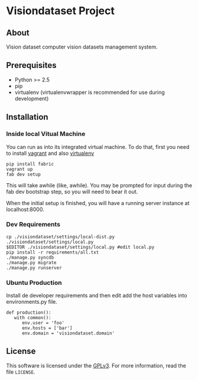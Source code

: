 
# Visiondataset Project #

## About ##

Vision dataset computer vision datasets management system.

## Prerequisites ##

- Python >= 2.5
- pip
- virtualenv (virtualenvwrapper is recommended for use during development)

## Installation ##

### Inside local Vitual Machine ###
You can run as into its integrated virtual machine. To do that, first you need to install [vagrant][Vagrant] and also [virtualenv][virtualenv]

    pip install fabric
    vagrant up
    fab dev setup

This will take awhile (like, awhile). You may be prompted for input during the fab dev bootstrap step, so you will need to bear it out.

When the initial setup is finished, you will have a running server instance at localhost:8000.

### Dev Requirements ###

	cp ./visiondataset/settings/local-dist.py ./visiondataset/settings/local.py
	$EDITOR ./visiondataset/settings/local.py #edit local.py
	pip install -r requirements/all.txt
	./manage.py syncdb
	./manage.py migrate
	./manage.py runserver

### Ubuntu Production ###
Install de developer requirements and then  edit add the host variables into environments.py file. 

    def production():
       with common():
          env.user = 'foo'
          env.hosts = ['bar']
          env.domain = 'visiondataset.domain'


License
-------
This software is licensed under the [GPLv3][GPL]. For more
information, read the file ``LICENSE``.

[GPL]: http://www.gnu.org/copyleft/gpl.html
[vagrant]: http://vagrantup.com
[virtualenv]: http://www.virtualenv.org
